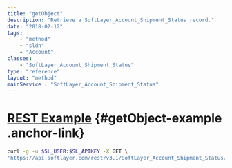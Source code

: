 ```yaml
---
title: "getObject"
description: "Retrieve a SoftLayer_Account_Shipment_Status record."
date: "2018-02-12"
tags:
    - "method"
    - "sldn"
    - "Account"
classes:
    - "SoftLayer_Account_Shipment_Status"
type: "reference"
layout: "method"
mainService : "SoftLayer_Account_Shipment_Status"
---
```


# [REST Example](#getObject-example) <a href="/article/rest/"><i class="fas fa-question"></i></a> {#getObject-example .anchor-link} 
```bash
curl -g -u $SL_USER:$SL_APIKEY -X GET \
'https://api.softlayer.com/rest/v3.1/SoftLayer_Account_Shipment_Status/{SoftLayer_Account_Shipment_StatusID}/getObject'
```
